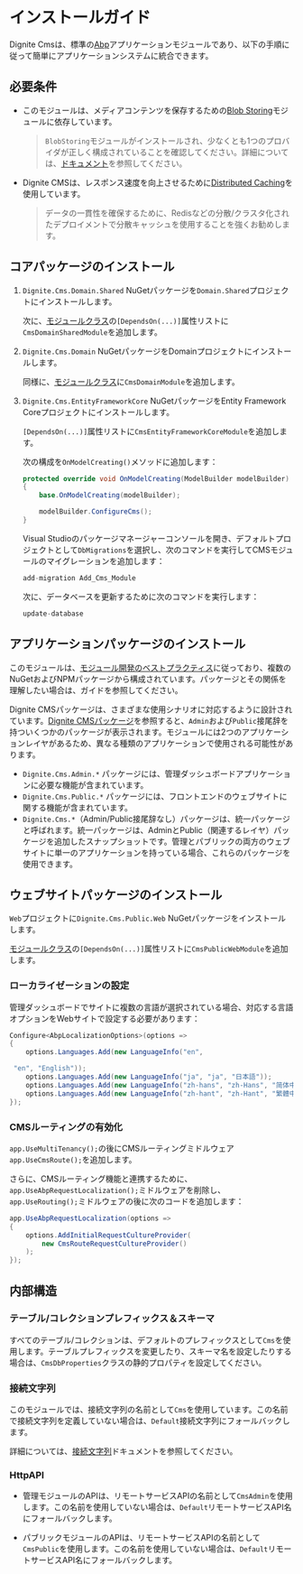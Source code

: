 # インストールガイド

Dignite Cmsは、標準の[Abp](https://docs.abp.io/en/abp/latest)アプリケーションモジュールであり、以下の手順に従って簡単にアプリケーションシステムに統合できます。

## 必要条件

- このモジュールは、メディアコンテンツを保存するための[Blob Storing](https://docs.abp.io/zh-Hans/abp/latest/Blob-Storing)モジュールに依存しています。

    > `BlobStoring`モジュールがインストールされ、少なくとも1つのプロバイダが正しく構成されていることを確認してください。詳細については、[ドキュメント](https://docs.abp.io/zh-Hans/abp/latest/Blob-Storing)を参照してください。

- Dignite CMSは、レスポンス速度を向上させるために[Distributed Caching](https://docs.abp.io/zh-Hans/abp/latest/Caching)を使用しています。

    > データの一貫性を確保するために、Redisなどの分散/クラスタ化されたデプロイメントで分散キャッシュを使用することを強くお勧めします。

## コアパッケージのインストール

1. `Dignite.Cms.Domain.Shared` NuGetパッケージを`Domain.Shared`プロジェクトにインストールします。

   次に、[モジュールクラス](https://docs.abp.io/en/abp/latest/Module-Development-Basics)の`[DependsOn(...)]`属性リストに`CmsDomainSharedModule`を追加します。

2. `Dignite.Cms.Domain` NuGetパッケージをDomainプロジェクトにインストールします。

   同様に、[モジュールクラス](https://docs.abp.io/en/abp/latest/Module-Development-Basics)に`CmsDomainModule`を追加します。

3. `Dignite.Cms.EntityFrameworkCore` NuGetパッケージをEntity Framework Coreプロジェクトにインストールします。

   `[DependsOn(...)]`属性リストに`CmsEntityFrameworkCoreModule`を追加します。

   次の構成を`OnModelCreating()`メソッドに追加します：

   ```csharp
   protected override void OnModelCreating(ModelBuilder modelBuilder)
   {
       base.OnModelCreating(modelBuilder);

       modelBuilder.ConfigureCms(); 
   }
   ```

   Visual Studioのパッケージマネージャーコンソールを開き、デフォルトプロジェクトとして`DbMigrations`を選択し、次のコマンドを実行してCMSモジュールのマイグレーションを追加します：

   ```csharp
   add-migration Add_Cms_Module
   ```

   次に、データベースを更新するために次のコマンドを実行します：

   ```csharp
   update-database
   ```

## アプリケーションパッケージのインストール

このモジュールは、[モジュール開発のベストプラクティス](https://docs.abp.io/zh-Hans/abp/latest/Best-Practices/Index)に従っており、複数のNuGetおよびNPMパッケージから構成されています。パッケージとその関係を理解したい場合は、ガイドを参照してください。

Dignite CMSパッケージは、さまざまな使用シナリオに対応するように設計されています。[Dignite CMSパッケージ](https://www.nuget.org/packages?q=Dignite.Cms)を参照すると、`Admin`および`Public`接尾辞を持ついくつかのパッケージが表示されます。モジュールには2つのアプリケーションレイヤがあるため、異なる種類のアプリケーションで使用される可能性があります。

- `Dignite.Cms.Admin.*` パッケージには、管理ダッシュボードアプリケーションに必要な機能が含まれています。
- `Dignite.Cms.Public.*` パッケージには、フロントエンドのウェブサイトに関する機能が含まれています。
- `Dignite.Cms.*`（Admin/Public接尾辞なし）パッケージは、統一パッケージと呼ばれます。統一パッケージは、AdminとPublic（関連するレイヤ）パッケージを追加したスナップショットです。管理とパブリックの両方のウェブサイトに単一のアプリケーションを持っている場合、これらのパッケージを使用できます。

## ウェブサイトパッケージのインストール

`Web`プロジェクトに`Dignite.Cms.Public.Web` NuGetパッケージをインストールします。

[モジュールクラス](https://docs.abp.io/en/abp/latest/Module-Development-Basics)の`[DependsOn(...)]`属性リストに`CmsPublicWebModule`を追加します。

### ローカライゼーションの設定

管理ダッシュボードでサイトに複数の言語が選択されている場合、対応する言語オプションをWebサイトで設定する必要があります：

```csharp
Configure<AbpLocalizationOptions>(options =>
{
    options.Languages.Add(new LanguageInfo("en",

 "en", "English"));
    options.Languages.Add(new LanguageInfo("ja", "ja", "日本語"));
    options.Languages.Add(new LanguageInfo("zh-hans", "zh-Hans", "简体中文"));
    options.Languages.Add(new LanguageInfo("zh-hant", "zh-Hant", "繁體中文"));
});
```

### CMSルーティングの有効化

`app.UseMultiTenancy();`の後にCMSルーティングミドルウェア`app.UseCmsRoute();`を追加します。

さらに、CMSルーティング機能と連携するために、`app.UseAbpRequestLocalization();`ミドルウェアを削除し、`app.UseRouting();`ミドルウェアの後に次のコードを追加します：

```csharp
app.UseAbpRequestLocalization(options =>
{
    options.AddInitialRequestCultureProvider(
        new CmsRouteRequestCultureProvider()
    );
});
```

## 内部構造

### テーブル/コレクションプレフィックス＆スキーマ

すべてのテーブル/コレクションは、デフォルトのプレフィックスとして`Cms`を使用します。テーブルプレフィックスを変更したり、スキーマ名を設定したりする場合は、`CmsDbProperties`クラスの静的プロパティを設定してください。

### 接続文字列

このモジュールでは、接続文字列の名前として`Cms`を使用しています。この名前で接続文字列を定義していない場合は、`Default`接続文字列にフォールバックします。

詳細については、[接続文字列](https://docs.abp.io/en/abp/latest/Connection-Strings)ドキュメントを参照してください。

### HttpAPI

- 管理モジュールのAPIは、リモートサービスAPIの名前として`CmsAdmin`を使用します。この名前を使用していない場合は、`Default`リモートサービスAPI名にフォールバックします。

- パブリックモジュールのAPIは、リモートサービスAPIの名前として`CmsPublic`を使用します。この名前を使用していない場合は、`Default`リモートサービスAPI名にフォールバックします。
